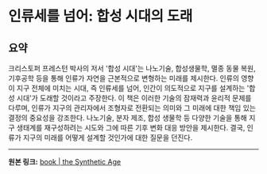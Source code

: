 # 인류세를 넘어: 합성 시대의 도래

## 요약
크리스토퍼 프레스턴 박사의 저서 '합성 시대'는 나노기술, 합성생물학, 멸종 동물 복원, 기후공학 등을 통해 인류가 자연을 근본적으로 변형하는 미래를 제시한다.  인류의 영향이 지구 전체에 미치는 시대, 즉 인류세를 넘어, 인간이 의도적으로 지구를 설계하는 '합성 시대'가 도래할 것이라고 주장한다.  이 책은 이러한 기술의 잠재력과 윤리적 문제를 다루며, 인류가 지구의 관리자에서 조형자로 전환되는 의미와 그 미래에 대한 책임 있는 결정의 중요성을 강조한다.  나노기술, 분자 제조, 합성 생물학 등 다양한 기술을 통해 지구 생태계를 재구성하려는 시도와 그에 따른 기후 변화 대응 방안을 제시한다.  결국,  인류가 지구의 미래를 어떻게 설계할 것인가에 대한 질문을 던진다.

---

**원본 링크:** [book | the Synthetic Age](https://www.thekurzweillibrary.com/book-the-synthetic-age-out-designing-evolution-resurrecting-species-and-re-engineering-our-world)
